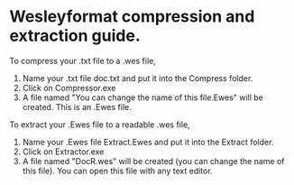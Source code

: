 # Wesleyformat compression and extraction guide.
To compress your .txt file to a .wes file, 
1. Name your .txt file doc.txt and put it into the Compress folder.
2. Click on Compressor.exe
3. A file named "You can change the name of this file.Ewes" will be created. This is an .Ewes file.

To extract your .Ewes file to a readable .wes file,
1. Name your .Ewes file Extract.Ewes and put it into the Extract folder.
2. Click on Extractor.exe
3. A file named "DocR.wes" will be created (you can change the name of this file). You can open this file with any text editor.
